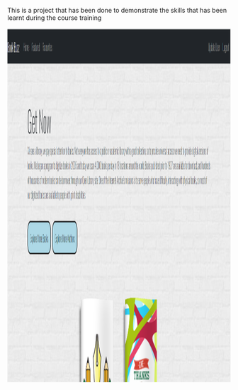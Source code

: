 This is a project that has been done to demonstrate the skills that has been learnt during the course training 

<img src="Screenshots/Home.png"  height="800" />
